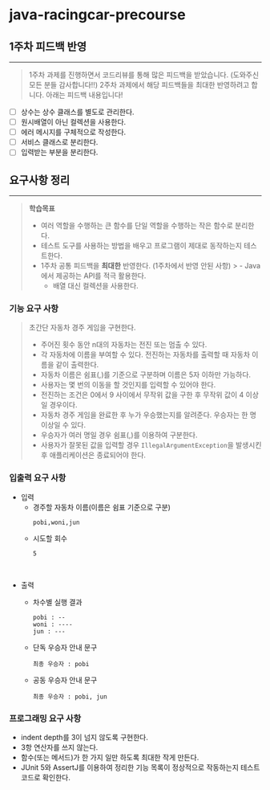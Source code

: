 # java-racingcar-precourse

## 1주차 피드백 반영

---
> 1주차 과제를 진행하면서 코드리뷰를 통해 많은 피드백을 받았습니다. (도와주신 모든 분들 감사합니다!!)
> 2주차 과제에서 해당 피드백들을 최대한 반영하려고 합니다. 아래는 피드백 내용입니다!

- [ ] 상수는 상수 클래스를 별도로 관리한다.
- [ ] 원시배열이 아닌 컬렉션을 사용한다.
- [ ] 에러 메시지를 구체적으로 작성한다.
- [ ] 서비스 클래스로 분리한다.
- [ ] 입력받는 부분을 분리한다.

## 요구사항 정리

---

> **학습목표**
>
> - 여러 역할을 수행하는 큰 함수를 단일 역할을 수행하는 작은 함수로 분리한다.
> - 테스트 도구를 사용하는 방법을 배우고 프로그램이 제대로 동작하는지 테스트한다.
> - 1주차 공통 피드백을 **최대한** 반영한다. (1주차에서 반영 안된 사항)
    >   - Java에서 제공하는 API를 적극 활용한다.
>   - 배열 대신 컬렉션을 사용한다.

### 기능 요구 사항
> 초간단 자동차 경주 게임을 구현한다.
> - 주어진 횟수 동안 n대의 자동차는 전진 또는 멈출 수 있다.
> - 각 자동차에 이름을 부여할 수 있다. 전진하는 자동차를 출력할 때 자동차 이름을 같이 출력한다.
> - 자동차 이름은 쉼표(,)를 기준으로 구분하며 이름은 5자 이하만 가능하다.
> - 사용자는 몇 번의 이동을 할 것인지를 입력할 수 있어야 한다.
> - 전진하는 조건은 0에서 9 사이에서 무작위 값을 구한 후 무작위 값이 4 이상일 경우이다.
> - 자동차 경주 게임을 완료한 후 누가 우승했는지를 알려준다. 우승자는 한 명 이상일 수 있다.
> - 우승자가 여러 명일 경우 쉼표(,)를 이용하여 구분한다.
> - 사용자가 잘못된 값을 입력할 경우 `IllegalArgumentException`을 발생시킨 후 애플리케이션은 종료되어야 한다.

### 입출력 요구 사항
- 입력
    - 경주할 자동차 이름(이름은 쉼표 기준으로 구분)
      ```text
      pobi,woni,jun
      ```
    - 시도할 회수
      ```text
      5
      ```

<br>

- 출력
    - 차수별 실행 결과
      ```text
      pobi : --
      woni : ----
      jun : ---
      ```
    - 단독 우승자 안내 문구
      ```text
      최종 우승자 : pobi
      ```

    - 공동 우승자 안내 문구
      ```text
      최종 우승자 : pobi, jun
      ```

### 프로그래밍 요구 사항
- indent depth를 3이 넘지 않도록 구현한다.
- 3항 연산자를 쓰지 않는다.
- 함수(또는 메서드)가 한 가지 일만 하도록 최대한 작게 만든다.
- JUnit 5와 AssertJ를 이용하여 정리한 기능 목록이 정상적으로 작동하는지 테스트 코드로 확인한다.


